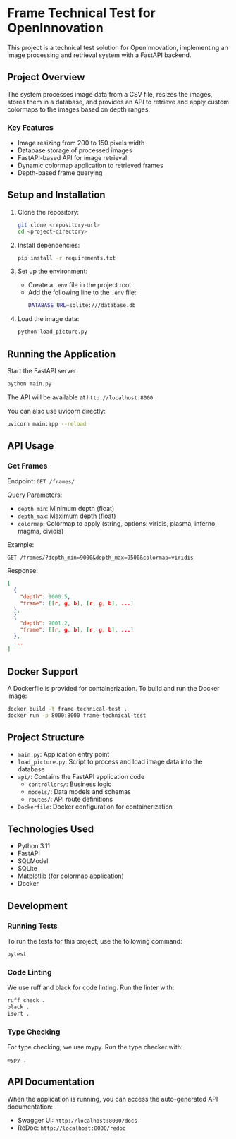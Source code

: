 # Frame Technical Test for OpenInnovation

This project is a technical test solution for OpenInnovation, implementing an image processing and retrieval system with a FastAPI backend.

## Project Overview

The system processes image data from a CSV file, resizes the images, stores them in a database, and provides an API to retrieve and apply custom colormaps to the images based on depth ranges.

### Key Features

- Image resizing from 200 to 150 pixels width
- Database storage of processed images
- FastAPI-based API for image retrieval
- Dynamic colormap application to retrieved frames
- Depth-based frame querying

## Setup and Installation

1. Clone the repository:
   ```bash
   git clone <repository-url>
   cd <project-directory>
   ```

2. Install dependencies:
   ```bash
   pip install -r requirements.txt
   ```

3. Set up the environment:
   - Create a `.env` file in the project root
   - Add the following line to the `.env` file:
     ```bash
     DATABASE_URL=sqlite:///database.db
     ```

4. Load the image data:
   ```bash
   python load_picture.py
   ```

## Running the Application

Start the FastAPI server:

```bash
python main.py
```

The API will be available at `http://localhost:8000`.

You can also use uvicorn directly:

```bash
uvicorn main:app --reload
```

## API Usage

### Get Frames

Endpoint: `GET /frames/`

Query Parameters:
- `depth_min`: Minimum depth (float)
- `depth_max`: Maximum depth (float)
- `colormap`: Colormap to apply (string, options: viridis, plasma, inferno, magma, cividis)

Example:
```
GET /frames/?depth_min=9000&depth_max=9500&colormap=viridis
```

Response:
```json
[
  {
    "depth": 9000.5,
    "frame": [[r, g, b], [r, g, b], ...]
  },
  {
    "depth": 9001.2,
    "frame": [[r, g, b], [r, g, b], ...]
  },
  ...
]
```

## Docker Support

A Dockerfile is provided for containerization. To build and run the Docker image:

```bash
docker build -t frame-technical-test .
docker run -p 8000:8000 frame-technical-test
```

## Project Structure

- `main.py`: Application entry point
- `load_picture.py`: Script to process and load image data into the database
- `api/`: Contains the FastAPI application code
  - `controllers/`: Business logic
  - `models/`: Data models and schemas
  - `routes/`: API route definitions
- `Dockerfile`: Docker configuration for containerization

## Technologies Used

- Python 3.11
- FastAPI
- SQLModel
- SQLite
- Matplotlib (for colormap application)
- Docker

## Development

### Running Tests

To run the tests for this project, use the following command:

```bash
pytest
```

### Code Linting

We use ruff and black for code linting. Run the linter with:

```bash
ruff check .
black .
isort .
```

### Type Checking

For type checking, we use mypy. Run the type checker with:

```bash
mypy .
```

## API Documentation

When the application is running, you can access the auto-generated API documentation:

- Swagger UI: `http://localhost:8000/docs`
- ReDoc: `http://localhost:8000/redoc`
